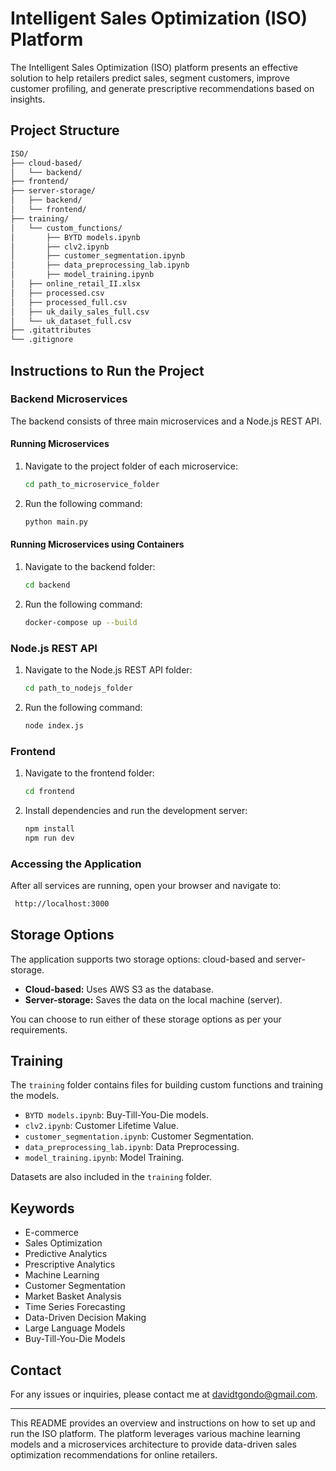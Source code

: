 # Intelligent Sales Optimization (ISO) Platform

The Intelligent Sales Optimization (ISO) platform presents an effective solution to help retailers predict sales, segment customers, improve customer profiling, and generate prescriptive recommendations based on insights.
## Project Structure

```markdown
ISO/
├── cloud-based/
│   └── backend/
├── frontend/
├── server-storage/
│   ├── backend/
│   └── frontend/
├── training/
│   └── custom_functions/
│       ├── BYTD models.ipynb
│       ├── clv2.ipynb
│       ├── customer_segmentation.ipynb
│       ├── data_preprocessing_lab.ipynb
│       ├── model_training.ipynb
│   ├── online_retail_II.xlsx
│   ├── processed.csv
│   ├── processed_full.csv
│   ├── uk_daily_sales_full.csv
│   └── uk_dataset_full.csv
├── .gitattributes
└── .gitignore
```



## Instructions to Run the Project

### Backend Microservices

The backend consists of three main microservices and a Node.js REST API.

#### Running Microservices

1. Navigate to the project folder of each microservice:
    ```bash
    cd path_to_microservice_folder
    ```

2. Run the following command:
    ```bash
    python main.py
    ```

#### Running Microservices using Containers

1. Navigate to the backend folder:
    ```bash
    cd backend
    ```

2. Run the following command:
    ```bash
    docker-compose up --build
    ```

### Node.js REST API

1. Navigate to the Node.js REST API folder:
    ```bash
    cd path_to_nodejs_folder
    ```

2. Run the following command:
    ```bash
    node index.js
    ```

### Frontend

1. Navigate to the frontend folder:
    ```bash
    cd frontend
    ```

2. Install dependencies and run the development server:
    ```bash
    npm install
    npm run dev
    ```

### Accessing the Application

After all services are running, open your browser and navigate to:
 ```bash
  http://localhost:3000
   ```


## Storage Options

The application supports two storage options: cloud-based and server-storage.

- **Cloud-based:** Uses AWS S3 as the database.
- **Server-storage:** Saves the data on the local machine (server).

You can choose to run either of these storage options as per your requirements.

## Training

The `training` folder contains files for building custom functions and training the models.

- `BYTD models.ipynb`: Buy-Till-You-Die models.
- `clv2.ipynb`: Customer Lifetime Value.
- `customer_segmentation.ipynb`: Customer Segmentation.
- `data_preprocessing_lab.ipynb`: Data Preprocessing.
- `model_training.ipynb`: Model Training.

Datasets are also included in the `training` folder.

## Keywords

- E-commerce
- Sales Optimization
- Predictive Analytics
- Prescriptive Analytics
- Machine Learning
- Customer Segmentation
- Market Basket Analysis
- Time Series Forecasting
- Data-Driven Decision Making
- Large Language Models
- Buy-Till-You-Die Models

## Contact

For any issues or inquiries, please contact me at davidtgondo@gmail.com.

---

This README provides an overview and instructions on how to set up and run the ISO platform. The platform leverages various machine learning models and a microservices architecture to provide data-driven sales optimization recommendations for online retailers.


